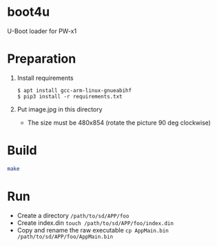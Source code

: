 # boot4u
U-Boot loader for PW-x1

# Preparation

1. Install requirements

   ```shellsession
   $ apt install gcc-arm-linux-gnueabihf
   $ pip3 install -r requirements.txt
   ```

2. Put image.jpg in this directory

   - The size must be 480x854 (rotate the picture 90 deg clockwise)

# Build

```sh
make
```

# Run
 - Create a directory `/path/to/sd/APP/foo`
 - Create index.din `touch /path/to/sd/APP/foo/index.din`
 - Copy and rename the raw executable `cp AppMain.bin /path/to/sd/APP/foo/AppMain.bin`
